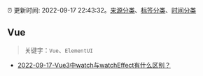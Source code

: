 :alarm_clock: 更新时间: 2022-09-17 22:43:32。[来源分类](../README.md)、[标签分类](../TAGS.md)、[时间分类](../TIMELINE.md)

## Vue


> 关键字：`Vue`、`ElementUI`



- [2022-09-17-Vue3中watch与watchEffect有什么区别？](https://toutiao.io/k/fs2lyqr) 